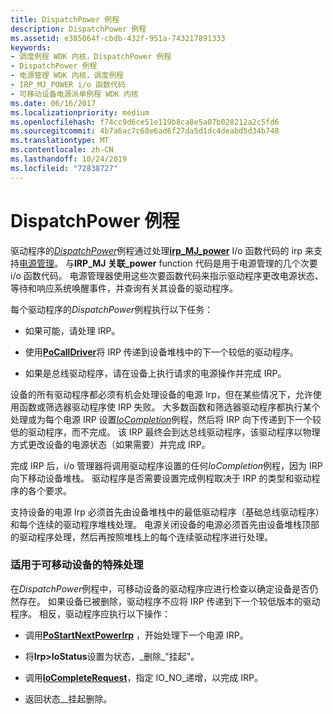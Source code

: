 ```yaml
---
title: DispatchPower 例程
description: DispatchPower 例程
ms.assetid: e385064f-cbdb-432f-951a-743217891333
keywords:
- 调度例程 WDK 内核，DispatchPower 例程
- DispatchPower 例程
- 电源管理 WDK 内核，调度例程
- IRP_MJ_POWER i/o 函数代码
- 可移动设备电源派单例程 WDK 内核
ms.date: 06/16/2017
ms.localizationpriority: medium
ms.openlocfilehash: f74cc9d6ce51e119b8ca8e5a07b028212a2c5fd6
ms.sourcegitcommit: 4b7a6ac7c68e6ad6f27da5d1dc4deabd5d34b748
ms.translationtype: MT
ms.contentlocale: zh-CN
ms.lasthandoff: 10/24/2019
ms.locfileid: "72838727"
---
```

# <a name="dispatchpower-routines"></a>DispatchPower 例程





驱动程序的[*DispatchPower*](https://docs.microsoft.com/windows-hardware/drivers/ddi/wdm/nc-wdm-driver_dispatch)例程通过处理[**irp\_MJ\_power**](https://docs.microsoft.com/windows-hardware/drivers/kernel/irp-mj-power) I/o 函数代码的 irp 来支持[电源管理](implementing-power-management.md)。 与**IRP\_MJ 关联\_power** function 代码是用于电源管理的几个次要 i/o 函数代码。 电源管理器使用这些次要函数代码来指示驱动程序更改电源状态、等待和响应系统唤醒事件，并查询有关其设备的驱动程序。

每个驱动程序的*DispatchPower*例程执行以下任务：

-   如果可能，请处理 IRP。

-   使用[**PoCallDriver**](https://docs.microsoft.com/windows-hardware/drivers/ddi/ntifs/nf-ntifs-pocalldriver)将 IRP 传递到设备堆栈中的下一个较低的驱动程序。

-   如果是总线驱动程序，请在设备上执行请求的电源操作并完成 IRP。

设备的所有驱动程序都必须有机会处理设备的电源 Irp，但在某些情况下，允许使用函数或筛选器驱动程序使 IRP 失败。 大多数函数和筛选器驱动程序都执行某个处理或为每个电源 IRP 设置[*IoCompletion*](https://docs.microsoft.com/windows-hardware/drivers/ddi/wdm/nc-wdm-io_completion_routine)例程，然后将 IRP 向下传递到下一个较低的驱动程序，而不完成。 该 IRP 最终会到达总线驱动程序，该驱动程序以物理方式更改设备的电源状态（如果需要）并完成 IRP。

完成 IRP 后，i/o 管理器将调用驱动程序设置的任何*IoCompletion*例程，因为 IRP 向下移动设备堆栈。 驱动程序是否需要设置完成例程取决于 IRP 的类型和驱动程序的各个要求。

支持设备的电源 Irp 必须首先由设备堆栈中的最低驱动程序（基础总线驱动程序）和每个连续的驱动程序堆栈处理。 电源关闭设备的电源必须首先由设备堆栈顶部的驱动程序处理，然后再按照堆栈上的每个连续驱动程序进行处理。

### <a name="special-handling-for-removable-devices"></a>适用于可移动设备的特殊处理

在*DispatchPower*例程中，可移动设备的驱动程序应进行检查以确定设备是否仍然存在。 如果设备已被删除，驱动程序不应将 IRP 传递到下一个较低版本的驱动程序。 相反，驱动程序应执行以下操作：

-   调用[**PoStartNextPowerIrp**](https://docs.microsoft.com/windows-hardware/drivers/ddi/ntifs/nf-ntifs-postartnextpowerirp) ，开始处理下一个电源 IRP。

-   将**Irp&gt;IoStatus**设置为状态，\_删除\_"挂起"。

-   调用[**IoCompleteRequest**](https://docs.microsoft.com/windows-hardware/drivers/ddi/wdm/nf-wdm-iocompleterequest)，指定 IO\_NO\_递增，以完成 IRP。

-   返回状态\_\_挂起删除。

 

 




